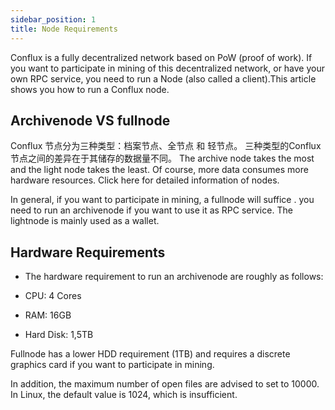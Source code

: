 ```yaml
---
sidebar_position: 1
title: Node Requirements
---
```


Conflux is a fully decentralized network based on PoW (proof of work). If you want to participate in mining of this decentralized network, or have your own RPC service, you need to run a Node (also called a client).This article shows you how to run a Conflux node.

## Archivenode VS fullnode
Conflux 节点分为三种类型：档案节点、全节点 和 轻节点。 三种类型的Conflux节点之间的差异在于其储存的数据量不同。 The archive node takes the most and the light node takes the least. Of course, more data consumes more hardware resources. Click here for detailed information of nodes.

In general, if you want to participate in mining, a fullnode will suffice . you need to run an archivenode if you want to use it as RPC service. The lightnode is mainly used as a wallet.

## Hardware Requirements
- The hardware requirement to run an archivenode are roughly as follows:

- CPU: 4 Cores
- RAM: 16GB
- Hard Disk: 1,5TB

Fullnode has a lower HDD requirement (1TB) and requires a discrete graphics card if you want to participate in mining.

In addition, the maximum number of open files are advised to set to 10000. In Linux, the default value is 1024, which is insufficient.